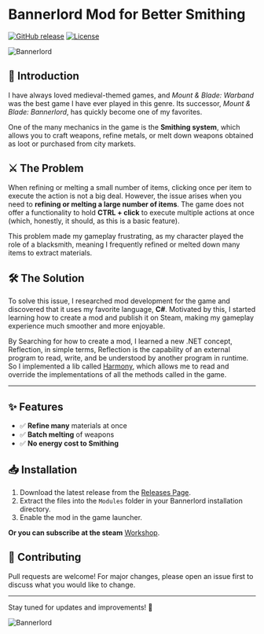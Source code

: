 # Bannerlord Mod for Better Smithing
[![GitHub release](https://img.shields.io/github/v/release/thiagomsr20/Bannerlord-BetterSmithing)](https://github.com/thiagomsr20/Bannerlord-BetterSmithing/releases)
[![License](https://img.shields.io/github/license/thiagomsr20/Bannerlord-BetterSmithing)](https://github.com/thiagomsr20/Bannerlord-BetterSmithing/blob/main/LICENSE)

![Bannerlord](https://i.redd.it/knctfjvce4q41.png)

## 📜 Introduction
I have always loved medieval-themed games, and *Mount & Blade: Warband* was the best game I have ever played in this genre. Its successor, *Mount & Blade: Bannerlord*, has quickly become one of my favorites. 

One of the many mechanics in the game is the **Smithing system**, which allows you to craft weapons, refine metals, or melt down weapons obtained as loot or purchased from city markets.

## ⚔️ The Problem
When refining or melting a small number of items, clicking once per item to execute the action is not a big deal. However, the issue arises when you need to **refining or melting a large number of items**. The game does not offer a functionality to hold **CTRL + click** to execute multiple actions at once (which, honestly, it should, as this is a basic feature).

This problem made my gameplay frustrating, as my character played the role of a blacksmith, meaning I frequently refined or melted down many items to extract materials. 

## 🛠️ The Solution
To solve this issue, I researched mod development for the game and discovered that it uses my favorite language, **C#**. Motivated by this, I started learning how to create a mod and publish it on Steam, making my gameplay experience much smoother and more enjoyable.

By Searching for how to create a mod, I learned a new .NET concept, Reflection, in simple terms, Reflection is the capability of an external program to read, write, and be understood by another program in runtime. So I implemented a lib called [Harmony](https://docs.bannerlordmodding.lt/modding/harmony/#patching-game-models), which allows me to read and override the implementations of all the methods called in the game.

---

## ✨ Features
- ✅ **Refine many** materials at once
- ✅ **Batch melting** of weapons
- ✅ **No energy cost to Smithing**

## 📥 Installation
1. Download the latest release from the [Releases Page](https://github.com/yourusername/bannerlord-batch-mod/releases).
2. Extract the files into the `Modules` folder in your Bannerlord installation directory.
3. Enable the mod in the game launcher.

**Or you can subscribe at the steam** [Workshop](https://steamcommunity.com/sharedfiles/filedetails/?id=3435494593).

## 🤝 Contributing
Pull requests are welcome! For major changes, please open an issue first to discuss what you would like to change.

---
Stay tuned for updates and improvements! 🚀

![Bannerlord](https://www.pcgamesn.com/wp-content/sites/pcgamesn/2019/03/mount-and-blade-2-bannerlord-closed-beta.jpg)
